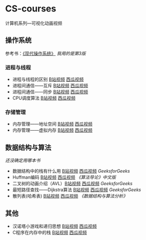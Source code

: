 # CS-courses
计算机系列—可视化动画视频


## 操作系统
参考书：[《现代操作系统》](https://book.douban.com/subject/27096665/)
*我用的是第3版*

### 进程与线程
- 进程与线程的区别 [B站视频](https://www.bilibili.com/video/BV1Wr4y1P7Yr/) [西瓜视频](https://www.ixigua.com/i6926416351611322891/)
- 进程间通信——互斥 [B站视频](https://www.bilibili.com/video/BV1oK4y1n7xH/) [西瓜视频](https://www.ixigua.com/i6929308717422739981/)
- 进程间通信——同步 [B站视频](https://www.bilibili.com/video/BV1Pz4y1m7Hy/) [西瓜视频](https://www.ixigua.com/i6931233743600517635/)
- CPU调度算法 [B站视频](https://www.bilibili.com/video/BV1Kz4y117gZ/) [西瓜视频](https://www.ixigua.com/i6933538059891769864/)

### 存储管理
- 内存管理——地址空间 [B站视频](https://www.bilibili.com/video/BV1oi4y1T7RP/) [西瓜视频](https://www.ixigua.com/i6936087163012383246/)
- 内存管理——虚拟内存 [B站视频](https://www.bilibili.com/video/BV18v411a7Vk/) [西瓜视频](https://www.ixigua.com/i6936087163012383246/)


## 数据结构与算法
*还没确定用哪本书*

- 数据结构中的栈有什么用 [B站视频](https://www.bilibili.com/video/BV1hp4y1x7u9/) [西瓜视频](https://www.ixigua.com/i6917524794283917837/) *GeeksforGeeks*
- Huffman编码 [B站视频](https://www.bilibili.com/video/BV18V411v7px/) [西瓜视频](https://www.ixigua.com/i6934585368893194755/) *《算法导论》中文版*
- 二叉树的动画介绍（AVL）[B站视频](https://www.bilibili.com/video/BV1L54y147zi/) [西瓜视频](https://www.ixigua.com/i6915269175946510859/) *GeeksforGeeks*
- 最短路径查找——Dijkstra算法 [B站视频](https://www.bilibili.com/video/BV1zz4y1m7Nq/) [西瓜视频](https://www.ixigua.com/i6923011690321838599/) *GeeksforGeeks*
- 散列表(哈希表) [B站视频](https://www.bilibili.com/video/BV1if4y1x7QB/) [西瓜视频](https://www.ixigua.com/i6943906705759535619/) *《数据结构与算法分析》*


## 其他
- 汉诺塔小游戏和递归思想 [B站视频](https://www.bilibili.com/video/BV1Zh411y7XB/) [西瓜视频](https://www.ixigua.com/i6920165656168301059/)
- C程序在内存中的栈 [B站视频](https://www.bilibili.com/video/BV1By4y1x7Yh/) [西瓜视频](https://www.bilibili.com/video/BV1By4y1x7Yh/)
